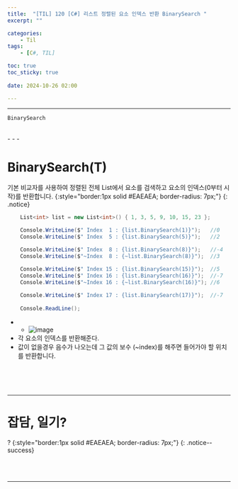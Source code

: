 ```yaml
---
title:  "[TIL] 120 [C#] 리스트 정렬된 요소 인덱스 반환 BinarySearch "
excerpt: ""

categories:
    - Til
tags:
    - [C#, TIL]

toc: true
toc_sticky: true
 
date: 2024-10-26 02:00

---
```

- - -

`BinarySearch`

<br>
- - - 

# BinarySearch(T)
기본 비교자를 사용하여 정렬된 전체 List<T>에서 요소를 검색하고 요소의 인덱스(0부터 시작)를 반환합니다.
{:style="border:1px solid #EAEAEA; border-radius: 7px;"}
{: .notice}  

<div class="notice--primary" markdown="1"> 

```c# 
    List<int> list = new List<int>() { 1, 3, 5, 9, 10, 15, 23 };

    Console.WriteLine($" Index  1 : {list.BinarySearch(1)}");   //0
    Console.WriteLine($" Index  5 : {list.BinarySearch(5)}");   //2

    Console.WriteLine($" Index  8 : {list.BinarySearch(8)}");   //-4
    Console.WriteLine($"~Index  8 : {~list.BinarySearch(8)}");  //3

    Console.WriteLine($" Index 15 : {list.BinarySearch(15)}");  //5
    Console.WriteLine($" Index 16 : {list.BinarySearch(16)}");  //-7
    Console.WriteLine($"~Index 16 : {~list.BinarySearch(16)}"); //6
    
    Console.WriteLine($" Index 17 : {list.BinarySearch(17)}");  //-7
    
    Console.ReadLine();
```
- - ![image](https://github.com/user-attachments/assets/49f0750c-2895-4b3f-b494-648223dfa926)  
- 각 요소의 인덱스를 반환해준다.  
- 값이 없을경우 음수가 나오는데 그 값의 보수 (~index)를 해주면 들어가야 할 위치를 반환합니다. 


</div>


<br><br><br>
- - - 


# 잡담, 일기?
?
{:style="border:1px solid #EAEAEA; border-radius: 7px;"}
{: .notice--success}  


<br><br>
- - -